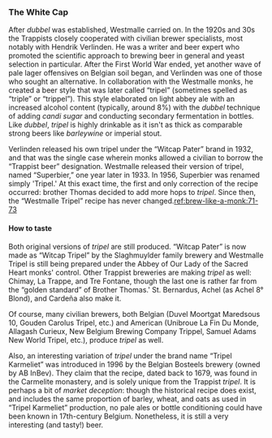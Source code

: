 ### The White Cap

After *dubbel* was established, Westmalle carried on. In the 1920s and 30s the Trappists closely cooperated with civilian brewer specialists, most notably with Hendrik Verlinden. He was a writer and beer expert who promoted the scientific approach to brewing beer in general and yeast selection in particular. After the First World War ended, yet another wave of pale lager offensives on Belgian soil began, and Verlinden was one of those who sought an alternative. In collaboration with the Westmalle monks, he created a beer style that was later called “tripel” (sometimes spelled as “triple” or “trippel”). This style elaborated on light abbey ale with an increased alcohol content (typically, around 8%) with the *dubbel* technique of adding *candi sugar* and conducting secondary fermentation in bottles. Like *dubbel*, *tripel* is highly drinkable as it isn't as thick as comparable strong beers like *barleywine* or imperial stout.

Verlinden released his own tripel under the “Witcap Pater” brand in 1932, and that was the single case wherein monks allowed a civilian to borrow the “Trappist beer” designation. Westmalle released their version of tripel, named “Superbier,” one year later in 1933. In 1956, Superbier was renamed simply 'Tripel.' At this exact time, the first and only correction of the recipe occurred: brother Thomas decided to add more hops to *tripel*. Since then, the “Westmalle Tripel” recipe has never changed.[ref:brew-like-a-monk:71-73]()

#### How to taste

Both original versions of *tripel* are still produced. “Witcap Pater” is now made as “Witcap Tripel” by the Slaghmuylder family brewery and Westmalle Tripel is still being prepared under the Abbey of Our Lady of the Sacred Heart monks' control. Other Trappist breweries are making *tripel* as well: Chimay, La Trappe, and Tre Fontane, though the last one is rather far from the “golden standard” of Brother Thomas.' St. Bernardus, Achel (as Achel 8° Blond), and Cardeña also make it.

Of course, many civilian brewers, both Belgian (Duvel Moortgat Maredsous 10, Gouden Carolus Tripel, etc.) and American (Unibroue La Fin Du Monde, Allagash Curieux, New Belgium Brewing Company Trippel, Samuel Adams New World Tripel, etc.), produce *tripel* as well.

Also, an interesting variation of *tripel* under the brand name “Tripel Karmeliet” was introduced in 1996 by the Belgian Bosteels brewery (owned by AB InBev). They claim that the recipe, dated back to 1679, was found in the Carmelite monastery, and is solely unique from the Trappist *tripel*. It is perhaps a bit of *market deception*: though the historical recipe does exist, and includes the same proportion of barley, wheat, and oats as used in “Tripel Karmeliet” production, no pale ales or bottle conditioning could have been known in 17th-century Belgium. Nonetheless, it is still a very interesting (and tasty!) beer.